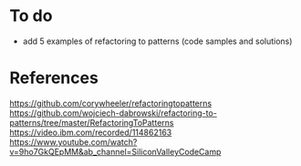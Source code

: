 # To do
- add 5 examples of refactoring to patterns (code samples and solutions)
# References
https://github.com/corywheeler/refactoringtopatterns
https://github.com/wojciech-dabrowski/refactoring-to-patterns/tree/master/RefactoringToPatterns
https://video.ibm.com/recorded/114862163
https://www.youtube.com/watch?v=9ho7GkQEpMM&ab_channel=SiliconValleyCodeCamp
